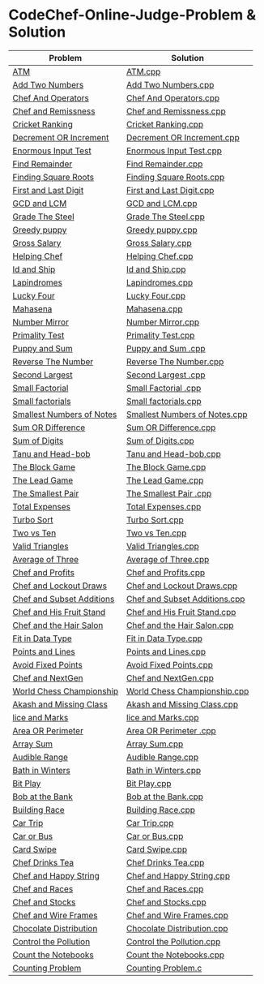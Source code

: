 # CodeChef-Online-Judge-Problem & Solution

| Problem | Solution |
| ------- | -------- |
| [ATM](https://www.codechef.com/problems/HS08TEST) | [ATM.cpp](https://github.com/SohagMollik/CodeChef-Online-Judge-Solution/blob/main/Codechef/ATM.cpp) |
| [Add Two Numbers](https://www.codechef.com/problems/FLOW001) | [Add Two Numbers.cpp](https://github.com/SohagMollik/CodeChef-Online-Judge-Solution/blob/main/Codechef/Add%20Two%20Numbers.cpp) |
| [Chef And Operators](https://www.codechef.com/problems/CHOPRT) | [Chef And Operators.cpp](https://github.com/SohagMollik/CodeChef-Online-Judge-Solution/blob/main/Codechef/Chef%20And%20Operators.cpp) |
| [Chef and Remissness](https://www.codechef.com/problems/REMISS) | [Chef and Remissness.cpp](https://github.com/SohagMollik/CodeChef-Online-Judge-Solution/blob/main/Codechef/Chef%20and%20Remissness.cpp) |
| [Cricket Ranking](https://www.codechef.com/problems/CRICRANK) | [Cricket Ranking.cpp](https://github.com/SohagMollik/CodeChef-Online-Judge-Solution/blob/main/Codechef/Cricket%20Ranking.cpp) |
| [Decrement OR Increment](https://www.codechef.com/problems/DECINC) | [Decrement OR Increment.cpp](https://github.com/SohagMollik/CodeChef-Online-Judge-Solution/blob/main/Codechef/Decrement%20OR%20Increment%20.cpp) |
| [Enormous Input Test](https://www.codechef.com/problems/INTEST) | [Enormous Input Test.cpp](https://github.com/SohagMollik/CodeChef-Online-Judge-Solution/blob/main/Codechef/Enormous%20Input%20Test.cpp) | 
| [Find Remainder](https://www.codechef.com/problems/FLOW002) | [Find Remainder.cpp](https://github.com/SohagMollik/CodeChef-Online-Judge-Solution/blob/main/Codechef/Find%20Remainder.cpp) |
| [Finding Square Roots](https://www.codechef.com/problems/FSQRT) | [Finding Square Roots.cpp](https://github.com/SohagMollik/CodeChef-Online-Judge-Solution/blob/main/Codechef/Finding%20Square%20Roots.cpp) |
| [First and Last Digit](https://www.codechef.com/problems/FLOW004) | [First and Last Digit.cpp](https://github.com/SohagMollik/CodeChef-Online-Judge-Solution/blob/main/Codechef/First%20and%20Last%20Digit%20.cpp) |
| [GCD and LCM](https://www.codechef.com/problems/FLOW016) | [GCD and LCM.cpp](https://github.com/SohagMollik/CodeChef-Online-Judge-Solution/blob/main/Codechef/GCD%20and%20LCM.cpp) |
| [Grade The Steel](https://www.codechef.com/problems/FLOW014) | [Grade The Steel.cpp](https://github.com/SohagMollik/CodeChef-Online-Judge-Solution/blob/main/Codechef/Grade%20The%20Steel.cpp) |
| [Greedy puppy](https://www.codechef.com/problems/GDOG) | [Greedy puppy.cpp](https://github.com/SohagMollik/CodeChef-Online-Judge-Solution/blob/main/Codechef/Greedy%20puppy%20.cpp) |
| [Gross Salary](https://www.codechef.com/problems/FLOW011) | [Gross Salary.cpp](https://github.com/SohagMollik/CodeChef-Online-Judge-Solution/blob/main/Codechef/Gross%20Salary.cpp) |
| [Helping Chef](https://www.codechef.com/problems/FLOW008) | [Helping Chef.cpp](https://github.com/SohagMollik/CodeChef-Online-Judge-Solution/blob/main/Codechef/Helping%20Chef.cpp) |
| [Id and Ship](https://www.codechef.com/problems/FLOW010) | [Id and Ship.cpp](https://github.com/SohagMollik/CodeChef-Online-Judge-Solution/blob/main/Codechef/Id%20and%20Ship.cpp) |
| [Lapindromes](https://www.codechef.com/problems/LAPIN) | [Lapindromes.cpp](https://github.com/SohagMollik/CodeChef-Online-Judge-Solution/blob/main/Codechef/Lapindromes.cpp) |
| [Lucky Four](https://www.codechef.com/problems/LUCKFOUR) | [Lucky Four.cpp](https://github.com/SohagMollik/CodeChef-Online-Judge-Solution/blob/main/Codechef/Lucky%20Four.cpp) |
| [Mahasena](https://www.codechef.com/problems/AMR15A) | [Mahasena.cpp](https://github.com/SohagMollik/CodeChef-Online-Judge-Solution/blob/main/Codechef/Mahasena.cpp) |
| [Number Mirror](https://www.codechef.com/problems/START01) | [Number Mirror.cpp](https://github.com/SohagMollik/CodeChef-Online-Judge-Solution/blob/main/Codechef/Number%20Mirror.cpp) |
| [Primality Test](https://www.codechef.com/problems/PRB01) | [Primality Test.cpp](https://github.com/SohagMollik/CodeChef-Online-Judge-Solution/blob/main/Codechef/Primality%20Test.cpp) |
| [Puppy and Sum](https://www.codechef.com/problems/PPSUM) | [Puppy and Sum .cpp](https://github.com/SohagMollik/CodeChef-Online-Judge-Solution/blob/main/Codechef/Puppy%20and%20Sum%20.cpp) |
| [Reverse The Number](https://www.codechef.com/problems/FLOW007) | [Reverse The Number.cpp](https://github.com/SohagMollik/CodeChef-Online-Judge-Solution/blob/main/Codechef/Reverse%20The%20Number.cpp) |
| [Second Largest](https://www.codechef.com/problems/FLOW017) | [Second Largest .cpp](https://github.com/SohagMollik/CodeChef-Online-Judge-Solution/blob/main/Codechef/Second%20Largest%20.cpp) |
| [Small Factorial](https://www.codechef.com/problems/FLOW018) | [Small Factorial .cpp](https://github.com/SohagMollik/CodeChef-Online-Judge-Solution/blob/main/Codechef/Small%20Factorial%20.cpp) |
| [Small factorials](https://www.codechef.com/problems/FCTRL2) | [Small factorials.cpp](https://github.com/SohagMollik/CodeChef-Online-Judge-Solution/blob/main/Codechef/Small%20factorials.cpp) |
| [Smallest Numbers of Notes](https://www.codechef.com/problems/FLOW005) | [Smallest Numbers of Notes.cpp](https://github.com/SohagMollik/CodeChef-Online-Judge-Solution/blob/main/Codechef/Smallest%20Numbers%20of%20Notes.cpp) |
| [Sum OR Difference](https://www.codechef.com/problems/DIFFSUM) | [Sum OR Difference.cpp](https://github.com/SohagMollik/CodeChef-Online-Judge-Solution/blob/main/Codechef/Sum%20OR%20Difference%20.cpp) |
| [Sum of Digits](https://www.codechef.com/problems/FLOW006) | [Sum of Digits.cpp](https://github.com/SohagMollik/CodeChef-Online-Judge-Solution/blob/main/Codechef/Sum%20of%20Digits.cpp) |
| [Tanu and Head-bob](https://www.codechef.com/problems/HEADBOB) | [Tanu and Head-bob.cpp](https://github.com/SohagMollik/CodeChef-Online-Judge-Solution/blob/main/Codechef/Tanu%20and%20Head-bob.cpp) |
| [The Block Game](https://www.codechef.com/problems/PALL01) | [The Block Game.cpp](https://github.com/SohagMollik/CodeChef-Online-Judge-Solution/blob/main/Codechef/The%20Block%20Game.cpp) |
| [The Lead Game](https://www.codechef.com/problems/TLG) | [The Lead Game.cpp](https://github.com/SohagMollik/CodeChef-Online-Judge-Solution/blob/main/Codechef/The%20Lead%20Game.cpp) |
| [The Smallest Pair](https://www.codechef.com/problems/SMPAIR) | [The Smallest Pair .cpp](https://github.com/SohagMollik/CodeChef-Online-Judge-Solution/blob/main/Codechef/The%20Smallest%20Pair%20.cpp) |
| [Total Expenses](https://www.codechef.com/problems/FLOW009) | [Total Expenses.cpp](https://github.com/SohagMollik/CodeChef-Online-Judge-Solution/blob/main/Codechef/Total%20Expenses.cpp) |
| [Turbo Sort](https://www.codechef.com/problems/TSORT) | [Turbo Sort.cpp](https://github.com/SohagMollik/CodeChef-Online-Judge-Solution/blob/main/Codechef/Turbo%20Sort.cpp) |
| [Two vs Ten](https://www.codechef.com/problems/TWOVSTEN) | [Two vs Ten.cpp](https://github.com/SohagMollik/CodeChef-Online-Judge-Solution/blob/main/Codechef/Two%20vs%20Ten.cpp) |
| [Valid Triangles](https://www.codechef.com/problems/FLOW013) | [Valid Triangles.cpp](https://github.com/SohagMollik/CodeChef-Online-Judge-Solution/blob/main/Codechef/Valid%20Triangles.cpp) |
| [Average of Three](https://www.codechef.com/START23C/problems/AVGOF3) | [Average of Three.cpp](https://github.com/SohagMollik/CodeChef-Online-Judge-Solution/blob/main/Codechef/Average%20of%20Three.cpp) |
| [Chef and Profits](https://www.codechef.com/START23C/problems/CHFPROFIT) | [Chef and Profits.cpp](https://github.com/SohagMollik/CodeChef-Online-Judge-Solution/blob/main/Codechef/Chef%20and%20Profits.cpp) |
| [Chef and Lockout Draws](https://www.codechef.com/LTIME104C/problems/LOCKDRAW) | [Chef and Lockout Draws.cpp](https://github.com/SohagMollik/CodeChef-Online-Judge-Solution/blob/main/Codechef/Chef%20and%20Lockout%20Draws.cpp) |
| [Chef and Subset Additions](https://www.codechef.com/LTIME104C/problems/SUBSTADD) | [Chef and Subset Additions.cpp](https://github.com/SohagMollik/CodeChef-Online-Judge-Solution/blob/main/Codechef/Chef%20and%20Subset%20Additions.cpp) |
| [Chef and His Fruit Stand](https://www.codechef.com/START25C/problems/FRUITCHAAT) | [Chef and His Fruit Stand.cpp](https://github.com/SohagMollik/CodeChef-Online-Judge-Solution/blob/main/Codechef/Chef%20and%20His%20Fruit%20Stand.cpp) |
| [Chef and the Hair Salon](https://www.codechef.com/FEB221C/problems/CHEFBARBER) | [Chef and the Hair Salon.cpp](https://github.com/SohagMollik/CodeChef-Online-Judge-Solution/blob/main/Codechef/Chef%20and%20the%20Hair%20Salon.cpp) |
| [Fit in Data Type](https://www.codechef.com/START25C/problems/DATATYPE) | [Fit in Data Type.cpp](https://github.com/SohagMollik/CodeChef-Online-Judge-Solution/blob/main/Codechef/Fit%20in%20Data%20Type.cpp) |
| [Points and Lines](https://www.codechef.com/START25B/problems/POLIN) | [Points and Lines.cpp](https://github.com/SohagMollik/CodeChef-Online-Judge-Solution/blob/main/Codechef/Points%20and%20Lines.cpp) |
| [Avoid Fixed Points](https://www.codechef.com/FEB222C/problems/NOFIX) | [Avoid Fixed Points.cpp](https://github.com/SohagMollik/CodeChef-Online-Judge-Solution/blob/main/Codechef/Avoid%20Fixed%20Points.cpp) |
| [Chef and NextGen](https://www.codechef.com/FEB222C/problems/HELIUM3) | [Chef and NextGen.cpp](https://github.com/SohagMollik/CodeChef-Online-Judge-Solution/blob/main/Codechef/Chef%20and%20NextGen%20.cpp) |
| [World Chess Championship](https://www.codechef.com/FEB222C/problems/WCC) | [World Chess Championship.cpp](https://github.com/SohagMollik/CodeChef-Online-Judge-Solution/blob/main/Codechef/World%20Chess%20Championship.cpp) |
| [Akash and Missing Class](https://www.codechef.com/problems/CHFCLASS) | [Akash and Missing Class.cpp](https://github.com/SohagMollik/CodeChef/blob/main/Codechef/Akash%20and%20Missing%20Class.cpp) |
| [lice and Marks](https://www.codechef.com/START57D/problems/MARKSTW) | [lice and Marks.cpp](https://github.com/SohagMollik/CodeChef/blob/main/Codechef/Alice%20and%20Marks.cpp) |
| [Area OR Perimeter](https://www.codechef.com/problems/AREAPERI) | [Area OR Perimeter .cpp](https://github.com/SohagMollik/CodeChef/blob/main/Codechef/Area%20OR%20Perimeter%20.cpp) |
| [Array Sum](https://www.codechef.com/problems/SUMARRAY) | [Array Sum.cpp](https://github.com/SohagMollik/CodeChef/blob/main/Codechef/Array%20Sum.cpp) |
| [Audible Range](https://www.codechef.com/START59D/problems/AUDIBLE) | [Audible Range.cpp](https://github.com/SohagMollik/CodeChef/blob/main/Codechef/Audible%20Range.cpp) |
| [Bath in Winters](https://www.codechef.com/problems/BATH) | [Bath in Winters.cpp](https://github.com/SohagMollik/CodeChef/blob/main/Codechef/Bath%20in%20Winters.cpp) |
| [Bit Play](https://www.codechef.com/problems/BITPLAY) | [Bit Play.cpp](https://github.com/SohagMollik/CodeChef/blob/main/Codechef/Bit%20Play.cpp) |
| [Bob at the Bank](https://www.codechef.com/problems/BOBBANK) | [Bob at the Bank.cpp](https://github.com/SohagMollik/CodeChef/blob/main/Codechef/Bob%20at%20the%20Bank.cpp) |
| [Building Race](https://www.codechef.com/OCT221C/problems/BUILDINGRACE) | [Building Race.cpp](https://github.com/SohagMollik/CodeChef/blob/main/Codechef/Building%20Race.cpp) |
| [Car Trip](https://www.codechef.com/problems/CARTRIP) | [Car Trip.cpp](https://github.com/SohagMollik/CodeChef/blob/main/Codechef/Car%20Trip.cpp) |
| [Car or Bus](https://www.codechef.com/problems/TRAVELFAST) | [Car or Bus.cpp](https://github.com/SohagMollik/CodeChef/blob/main/Codechef/Car%20or%20Bus.cpp) |
| [Card Swipe](https://www.codechef.com/problems/CARDSWIPE) | [Card Swipe.cpp](https://github.com/SohagMollik/CodeChef/blob/main/Codechef/Card%20Swipe.cpp) |
| [Chef Drinks Tea](https://www.codechef.com/COOK143D/problems/TEA) | [Chef Drinks Tea.cpp](https://github.com/SohagMollik/CodeChef/blob/main/Codechef/Chef%20Drinks%20Tea.cpp) |
| [Chef and Happy String](https://www.codechef.com/problems/HAPPYSTR) | [Chef and Happy String.cpp](https://github.com/SohagMollik/CodeChef/blob/main/Codechef/Chef%20and%20Happy%20String.cpp) |
| [Chef and Races](https://www.codechef.com/problems/CHEFRACES) | [Chef and Races.cpp](https://github.com/SohagMollik/CodeChef/blob/main/Codechef/Chef%20and%20Races.cpp) |
| [Chef and Stocks](https://www.codechef.com/problems/STOCKMARKET) | [Chef and Stocks.cpp](https://github.com/SohagMollik/CodeChef/blob/main/Codechef/Chef%20and%20Stocks.cpp) |
| [Chef and Wire Frames](https://www.codechef.com/problems/CWIREFRAME) | [Chef and Wire Frames.cpp](https://github.com/SohagMollik/CodeChef/blob/main/Codechef/Chef%20and%20Wire%20Frames.cpp) |
| [Chocolate Distribution](https://www.codechef.com/problems/CHOCOCHEF) | [Chocolate Distribution.cpp](https://github.com/SohagMollik/CodeChef/blob/main/Codechef/Chocolate%20Distribution.cpp) |
| [Control the Pollution](https://www.codechef.com/problems/SMOKE) | [Control the Pollution.cpp](https://github.com/SohagMollik/CodeChef/blob/main/Codechef/Control%20the%20Pollution.cpp) |
| [Count the Notebooks](https://www.codechef.com/START26C/problems-old/NOTEBOOK) | [Count the Notebooks.cpp](https://github.com/SohagMollik/CodeChef/blob/main/Codechef/Count%20the%20Notebooks%20.cpp) |
| [Counting Problem](https://www.codechef.com/problems/COUNTP) | [Counting Problem.c](https://github.com/SohagMollik/CodeChef/blob/main/Codechef/Counting%20Problem.c) |
